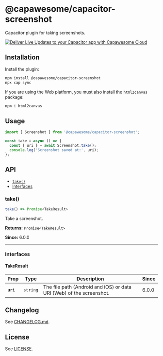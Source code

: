 # @capawesome/capacitor-screenshot

Capacitor plugin for taking screenshots.

<div class="capawesome-z29o10a">
  <a href="https://cloud.capawesome.io/" target="_blank">
    <img alt="Deliver Live Updates to your Capacitor app with Capawesome Cloud" src="https://cloud.capawesome.io/assets/banners/cloud-deploy-real-time-app-updates.png?t=1" />
  </a>
</div>

## Installation

Install the plugin:

```bash
npm install @capawesome/capacitor-screenshot
npx cap sync
```

If you are using the Web platform, you must also install the `html2canvas` package:

```bash
npm i html2canvas
```

## Usage

```ts
import { Screenshot } from '@capawesome/capacitor-screenshot';

const take = async () => {
  const { uri } = await Screenshot.take();
  console.log('Screenshot saved at:', uri);
};
```

## API

<docgen-index>

* [`take()`](#take)
* [Interfaces](#interfaces)

</docgen-index>

<docgen-api>
<!--Update the source file JSDoc comments and rerun docgen to update the docs below-->

### take()

```typescript
take() => Promise<TakeResult>
```

Take a screenshot.

**Returns:** <code>Promise&lt;<a href="#takeresult">TakeResult</a>&gt;</code>

**Since:** 6.0.0

--------------------


### Interfaces


#### TakeResult

| Prop      | Type                | Description                                                          | Since |
| --------- | ------------------- | -------------------------------------------------------------------- | ----- |
| **`uri`** | <code>string</code> | The file path (Android and iOS) or data URI (Web) of the screenshot. | 6.0.0 |

</docgen-api>

## Changelog

See [CHANGELOG.md](https://github.com/capawesome-team/capacitor-plugins/blob/main/packages/screenshot/CHANGELOG.md).

## License

See [LICENSE](https://github.com/capawesome-team/capacitor-plugins/blob/main/packages/screenshot/LICENSE).
